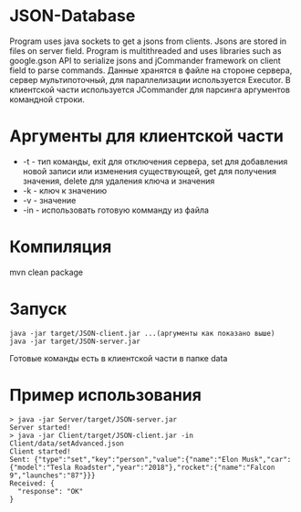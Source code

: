 # JSON-Database
Program uses java sockets to get a jsons from clients. Jsons are stored in files on server field. Program is multithreaded and uses libraries such as google.gson API to serialize jsons and jCommander framework on client field to parse commands.
Данные хранятся в файле на стороне сервера, сервер мультипоточный, для параллелизации используется Executor.
В клиентской части используется JCommander для парсинга аргументов командной строки.

# Аргументы для клиентской части

* -t - тип команды, exit для отключения сервера, set для добавления новой записи или изменения существующей, get для получения значения, delete для удаления ключа и значения
* -k - ключ к значению
* -v - значение
* -in - использовать готовую комманду из файла

# Компиляция
mvn clean package

# Запуск
```
java -jar target/JSON-client.jar ...(аргументы как показано выше)
java -jar target/JSON-server.jar
```

Готовые команды есть в клиентской части в папке data

# Пример использования
```
> java -jar Server/target/JSON-server.jar
Server started!
> java -jar Client/target/JSON-client.jar -in Client/data/setAdvanced.json 
Client started!
Sent: {"type":"set","key":"person","value":{"name":"Elon Musk","car":{"model":"Tesla Roadster","year":"2018"},"rocket":{"name":"Falcon 9","launches":"87"}}}
Received: {
  "response": "OK"
}
```
